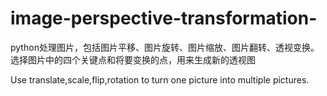 # image-perspective-transformation-
python处理图片，包括图片平移、图片旋转、图片缩放、图片翻转、透视变换。选择图片中的四个关键点和将要变换的点，用来生成新的透视图

Use translate,scale,flip,rotation to turn one picture into multiple pictures.
